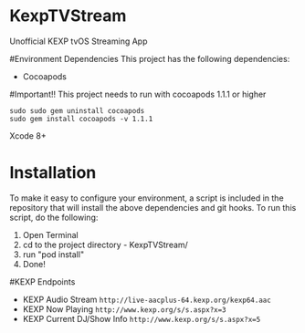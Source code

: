 # KexpTVStream
Unofficial KEXP tvOS Streaming App

#Environment Dependencies
This project has the following dependencies:
- Cocoapods

#Important!!
This project needs to run with cocoapods 1.1.1 or higher
```
sudo sudo gem uninstall cocoapods
sudo gem install cocoapods -v 1.1.1
```
Xcode 8+

# Installation
To make it easy to configure your environment, a script is included in the repository that will install the above dependencies and git hooks. To run this script, do the following:  

1. Open Terminal  
2. cd to the project directory - KexpTVStream/
3. run "pod install" 
5. Done!  

#KEXP Endpoints
- KEXP Audio Stream `http://live-aacplus-64.kexp.org/kexp64.aac`
- KEXP Now Playing `http://www.kexp.org/s/s.aspx?x=3`
- KEXP Current DJ/Show Info `http://www.kexp.org/s/s.aspx?x=5`

